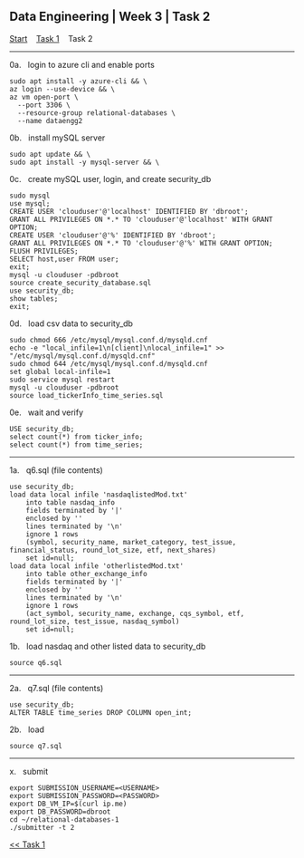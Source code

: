 ## Data Engineering | Week 3 | Task 2

[Start](https://github.com/AFC-AI2C-Cohort-04/coleman-code/blob/main/data_engineering/week_3/start.md)    [Task 1](https://github.com/AFC-AI2C-Cohort-04/coleman-code/blob/main/data_engineering/week_3/task_1.md)    Task 2

---

0a.   login to azure cli and enable ports
```
sudo apt install -y azure-cli && \
az login --use-device && \
az vm open-port \
  --port 3306 \
  --resource-group relational-databases \
  --name dataengg2
```

0b.   install mySQL server
```
sudo apt update && \
sudo apt install -y mysql-server && \
```

0c.   create mySQL user, login, and create security_db
```
sudo mysql
use mysql;
CREATE USER 'clouduser'@'localhost' IDENTIFIED BY 'dbroot';                                   
GRANT ALL PRIVILEGES ON *.* TO 'clouduser'@'localhost' WITH GRANT OPTION;
CREATE USER 'clouduser'@'%' IDENTIFIED BY 'dbroot';                                   
GRANT ALL PRIVILEGES ON *.* TO 'clouduser'@'%' WITH GRANT OPTION;
FLUSH PRIVILEGES;
SELECT host,user FROM user;
exit;
mysql -u clouduser -pdbroot
source create_security_database.sql
use security_db;
show tables;
exit;
```

0d.   load csv data to security_db
```
sudo chmod 666 /etc/mysql/mysql.conf.d/mysqld.cnf
echo -e "local_infile=1\n[client]\nlocal_infile=1" >> "/etc/mysql/mysql.conf.d/mysqld.cnf"
sudo chmod 644 /etc/mysql/mysql.conf.d/mysqld.cnf
set global local-infile=1
sudo service mysql restart
mysql -u clouduser -pdbroot
source load_tickerInfo_time_series.sql
```

0e.   wait and verify
```
USE security_db;
select count(*) from ticker_info;
select count(*) from time_series;
```

---

1a.   q6.sql (file contents)
```
use security_db;
load data local infile 'nasdaqlistedMod.txt'
    into table nasdaq_info
    fields terminated by '|'
    enclosed by ''
    lines terminated by '\n'
    ignore 1 rows
    (symbol, security_name, market_category, test_issue, financial_status, round_lot_size, etf, next_shares)
    set id=null;
load data local infile 'otherlistedMod.txt'
    into table other_exchange_info
    fields terminated by '|'
    enclosed by ''
    lines terminated by '\n'
    ignore 1 rows
    (act_symbol, security_name, exchange, cqs_symbol, etf, round_lot_size, test_issue, nasdaq_symbol)
    set id=null;
```

1b.   load nasdaq and other listed data to security_db
```
source q6.sql
```

---

2a.   q7.sql (file contents)
```
use security_db;
ALTER TABLE time_series DROP COLUMN open_int;
```

2b.   load 
```
source q7.sql
```

---

x.   submit
```
export SUBMISSION_USERNAME=<USERNAME>
export SUBMISSION_PASSWORD=<PASSWORD>
export DB_VM_IP=$(curl ip.me)
export DB_PASSWORD=dbroot
cd ~/relational-databases-1
./submitter -t 2
```

[<< Task 1](https://github.com/AFC-AI2C-Cohort-04/coleman-code/blob/main/data_engineering/week_3/task_1.md)
